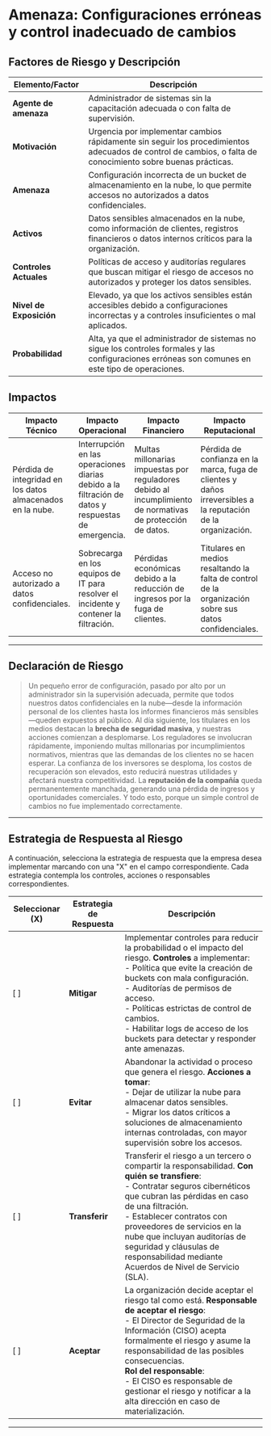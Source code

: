 # Amenaza: Configuraciones erróneas y control inadecuado de cambios

## Factores de Riesgo y Descripción

| **Elemento/Factor**        | **Descripción**                                                                                                                                               |
|----------------------------|---------------------------------------------------------------------------------------------------------------------------------------------------------------|
| **Agente de amenaza**       | Administrador de sistemas sin la capacitación adecuada o con falta de supervisión.                                                                             |
| **Motivación**              | Urgencia por implementar cambios rápidamente sin seguir los procedimientos adecuados de control de cambios, o falta de conocimiento sobre buenas prácticas.    |
| **Amenaza**                 | Configuración incorrecta de un bucket de almacenamiento en la nube, lo que permite accesos no autorizados a datos confidenciales.                               |
| **Activos**                 | Datos sensibles almacenados en la nube, como información de clientes, registros financieros o datos internos críticos para la organización.                      |
| **Controles Actuales**               | Políticas de acceso y auditorías regulares que buscan mitigar el riesgo de accesos no autorizados y proteger los datos sensibles.      |
| **Nivel de Exposición**     | Elevado, ya que los activos sensibles están accesibles debido a configuraciones incorrectas y a controles insuficientes o mal aplicados.                         |
| **Probabilidad**            | Alta, ya que el administrador de sistemas no sigue los controles formales y las configuraciones erróneas son comunes en este tipo de operaciones.                 |

## Impactos

| **Impacto Técnico**         | **Impacto Operacional**                   | **Impacto Financiero**                              | **Impacto Reputacional**                          |
|----------------------------|------------------------------------------|----------------------------------------------------|--------------------------------------------------|
| Pérdida de integridad en los datos almacenados en la nube. | Interrupción en las operaciones diarias debido a la filtración de datos y respuestas de emergencia. | Multas millonarias impuestas por reguladores debido al incumplimiento de normativas de protección de datos. | Pérdida de confianza en la marca, fuga de clientes y daños irreversibles a la reputación de la organización. |
| Acceso no autorizado a datos confidenciales. | Sobrecarga en los equipos de IT para resolver el incidente y contener la filtración. | Pérdidas económicas debido a la reducción de ingresos por la fuga de clientes. | Titulares en medios resaltando la falta de control de la organización sobre sus datos confidenciales. |

---

## Declaración de Riesgo

> Un pequeño error de configuración, pasado por alto por un administrador sin la supervisión adecuada, permite que todos nuestros datos confidenciales en la nube—desde la información personal de los clientes hasta los informes financieros más sensibles—queden expuestos al público. Al día siguiente, los titulares en los medios destacan la **brecha de seguridad masiva**, y nuestras acciones comienzan a desplomarse. Los reguladores se involucran rápidamente, imponiendo multas millonarias por incumplimientos normativos, mientras que las demandas de los clientes no se hacen esperar. La confianza de los inversores se desploma, los costos de recuperación son elevados, esto reducirá nuestras utilidades y afectará nuestra competitividad. La **reputación de la compañía** queda permanentemente manchada, generando una pérdida de ingresos y oportunidades comerciales. Y todo esto, porque un simple control de cambios no fue implementado correctamente.

---

## Estrategia de Respuesta al Riesgo

A continuación, selecciona la estrategia de respuesta que la empresa desea implementar marcando con una "X" en el campo correspondiente. Cada estrategia contempla los controles, acciones o responsables correspondientes.

| **Seleccionar (X)** | **Estrategia de Respuesta** | **Descripción**                                                                                                                                               |
|---------------------|----------------------------|---------------------------------------------------------------------------------------------------------------------------------------------------------------|
| [ ]                 | **Mitigar**                 | Implementar controles para reducir la probabilidad o el impacto del riesgo. **Controles** a implementar: <br>- Política que evite la creación de buckets con mala configuración.<br>- Auditorías de permisos de acceso.<br>- Políticas estrictas de control de cambios.<br>- Habilitar logs de acceso de los buckets para detectar y responder ante amenazas.                                                                                                           |
| [ ]                 | **Evitar**                  | Abandonar la actividad o proceso que genera el riesgo. **Acciones a tomar**: <br>- Dejar de utilizar la nube para almacenar datos sensibles.<br>- Migrar los datos críticos a soluciones de almacenamiento internas controladas, con mayor supervisión sobre los accesos.                                                                                                                                           |
| [ ]                 | **Transferir**              | Transferir el riesgo a un tercero o compartir la responsabilidad. **Con quién se transfiere**: <br>- Contratar seguros cibernéticos que cubran las pérdidas en caso de una filtración.<br>- Establecer contratos con proveedores de servicios en la nube que incluyan auditorías de seguridad y cláusulas de responsabilidad mediante Acuerdos de Nivel de Servicio (SLA).                                                                         |
| [ ]                 | **Aceptar**                 | La organización decide aceptar el riesgo tal como está. **Responsable de aceptar el riesgo**: <br>- El Director de Seguridad de la Información (CISO) acepta formalmente el riesgo y asume la responsabilidad de las posibles consecuencias.<br> **Rol del responsable**: <br>- El CISO es responsable de gestionar el riesgo y notificar a la alta dirección en caso de materialización.                                                |

---

